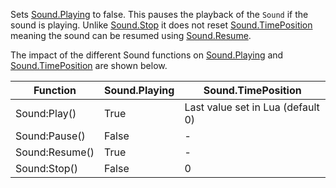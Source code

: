 Sets [Sound.Playing](https://developer.roblox.com/api-reference/property/Sound/Playing) to false. This pauses the playback of the `Sound` if the sound is playing. Unlike [Sound.Stop](https://developer.roblox.com/api-reference/function/Sound/Stop) it does not reset [Sound.TimePosition](https://developer.roblox.com/api-reference/property/Sound/TimePosition) meaning the sound can be resumed using [Sound.Resume](https://developer.roblox.com/api-reference/function/Sound/Resume).

The impact of the different Sound functions on [Sound.Playing](https://developer.roblox.com/api-reference/property/Sound/Playing) and [Sound.TimePosition](https://developer.roblox.com/api-reference/property/Sound/TimePosition) are shown below.

| Function | Sound.Playing | Sound.TimePosition |
| --- | --- | --- |
| Sound:Play() | True | Last value set in Lua (default 0) |
| Sound:Pause() | False | - |
| Sound:Resume() | True | - |
| Sound:Stop() | False | 0 |
